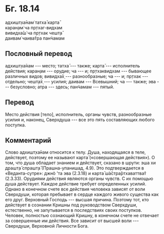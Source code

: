 # Бг. 18.14
адхишт̣ха̄нам̇ татха̄ карта̄<br/>
каран̣ам̇ ча пр̣тхаг-видхам<br/>
вивидха̄ш́ ча пр̣тхак чешт̣а̄<br/>
даивам̇ чаива̄тра пан̃чамам
## Пословный перевод

адхишт̣ха̄нам --- место; татха̄ --- также; карта̄ --- исполнитель действия;
каран̣ам --- орудие; ча --- и; пр̣тхаквидхам --- бывающее различных видов;
вивидха̄х̣ --- разнообразные; ча --- и; пр̣тхак --- отдельно; чешт̣а̄х̣ ---
усилия; даивам --- Всевышний; ча --- также; эва --- безусловно; атра ---
здесь; пан̃чамам --- пятый.

## Перевод

Место действия \[тело\], исполнитель, органы чувств, разнообразные
усилия и, наконец, Сверхдуша --- все это пять составляющих любого
поступка.

## Комментарий

Слово адхишт̣ха̄нам относится к телу. Душа, находящаяся в теле, действует,
поэтому ее называют карта̄ («совершающая действия»). О том, что душа
обладает знанием и действует, сказано в шрути: эша хи драшт̣а̄ спрашт̣а̄
(Прашна-упанишад, 4.9). Это подтверждается в «Веданта-сутре»: джн̃о 'та
эва (2.3.18) и карта̄ ш́а̄стра̄ртхаваттва̄т (2.3.33). Орудиями действия
являются органы чувств. С их помощью душа действует. Каждое действие
требует определенных усилий. Однако в конечном счете все действия
человека зависят от воли Сверхдуши, которая пребывает в сердце каждого
живого существа как его друг. Верховный Господь --- высшая причина.
Поэтому тот, кто действует в сознании Кришны под руководством Сверхдуши,
естественно, не запутывается в последствиях своих поступков. Человек,
полностью сознающий Кришну, в конечном счете не отвечает за совершенные
им действия. Все зависит от высшей воли --- Сверхдуши, Верховной
Личности Бога.
